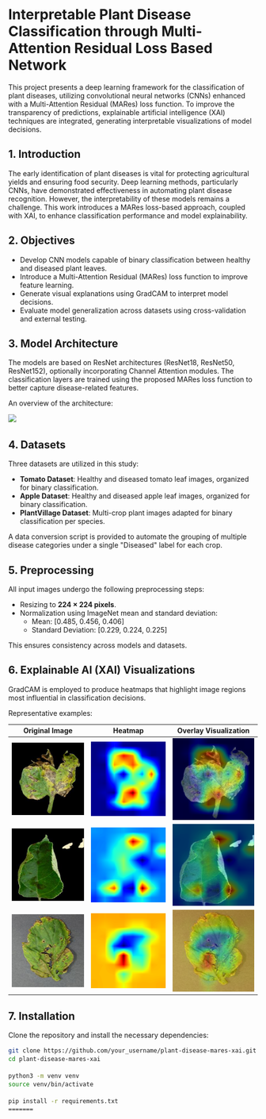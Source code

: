# Interpretable Plant Disease Classification through Multi-Attention Residual Loss Based Network

This project presents a deep learning framework for the classification of plant diseases, utilizing convolutional neural networks (CNNs) enhanced with a Multi-Attention Residual (MARes) loss function. To improve the transparency of predictions, explainable artificial intelligence (XAI) techniques are integrated, generating interpretable visualizations of model decisions.

## 1. Introduction

The early identification of plant diseases is vital for protecting agricultural yields and ensuring food security. Deep learning methods, particularly CNNs, have demonstrated effectiveness in automating plant disease recognition. However, the interpretability of these models remains a challenge. This work introduces a MARes loss-based approach, coupled with XAI, to enhance classification performance and model explainability.

## 2. Objectives

- Develop CNN models capable of binary classification between healthy and diseased plant leaves.
- Introduce a Multi-Attention Residual (MARes) loss function to improve feature learning.
- Generate visual explanations using GradCAM to interpret model decisions.
- Evaluate model generalization across datasets using cross-validation and external testing.

## 3. Model Architecture

The models are based on ResNet architectures (ResNet18, ResNet50, ResNet152), optionally incorporating Channel Attention modules. The classification layers are trained using the proposed MARes loss function to better capture disease-related features.

An overview of the architecture:

<img src="assets/atten-1.png" width="600"/>


## 4. Datasets

Three datasets are utilized in this study:

- **Tomato Dataset**: Healthy and diseased tomato leaf images, organized for binary classification.
- **Apple Dataset**: Healthy and diseased apple leaf images, organized for binary classification.
- **PlantVillage Dataset**: Multi-crop plant images adapted for binary classification per species.

A data conversion script is provided to automate the grouping of multiple disease categories under a single "Diseased" label for each crop.

## 5. Preprocessing

All input images undergo the following preprocessing steps:

- Resizing to **224 × 224 pixels**.
- Normalization using ImageNet mean and standard deviation:
  - Mean: [0.485, 0.456, 0.406]
  - Standard Deviation: [0.229, 0.224, 0.225]

This ensures consistency across models and datasets.

## 6. Explainable AI (XAI) Visualizations

GradCAM is employed to produce heatmaps that highlight image regions most influential in classification decisions.

Representative examples:

| Original Image | Heatmap | Overlay Visualization |
|:--------------:|:-------:|:----------------------:|
| <img src="assets/Img1_original.png" width="250"/> | <img src="assets/Img1_Heatmap.png" width="250"/> | <img src="assets/Img1_finalXAI.png" width="250"/> |
| <img src="assets/Img3_original.png" width="250"/> | <img src="assets/Img3_Heatmap.png" width="250"/> | <img src="assets/Img3_finalXAI.png" width="250"/> |
| <img src="assets/tom_img3.png" width="250"/> | <img src="assets/tom_img3_heatmap.png" width="250"/> | <img src="assets/tom_img3_combined.png" width="250"/> |

## 7. Installation

Clone the repository and install the necessary dependencies:

```bash
git clone https://github.com/your_username/plant-disease-mares-xai.git
cd plant-disease-mares-xai

python3 -m venv venv
source venv/bin/activate

pip install -r requirements.txt
=======
